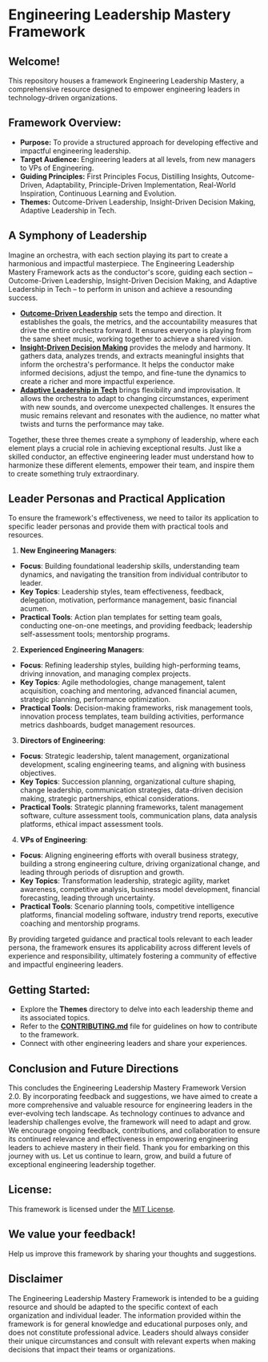# Engineering Leadership Mastery Framework

## Welcome!

This repository houses a framework Engineering Leadership Mastery, a comprehensive resource designed to empower engineering leaders in technology-driven organizations. 

## Framework Overview:

* **Purpose:** To provide a structured approach for developing effective and impactful engineering leadership.
* **Target Audience:** Engineering leaders at all levels, from new managers to VPs of Engineering.
* **Guiding Principles:** First Principles Focus, Distilling Insights, Outcome-Driven, Adaptability, Principle-Driven Implementation, Real-World Inspiration, Continuous Learning and Evolution.
* **Themes:** Outcome-Driven Leadership, Insight-Driven Decision Making, Adaptive Leadership in Tech.

## A Symphony of Leadership
Imagine an orchestra, with each section playing its part to create a harmonious and impactful masterpiece. The Engineering Leadership Mastery Framework acts as the conductor's score, guiding each section – Outcome-Driven Leadership, Insight-Driven Decision Making, and Adaptive Leadership in Tech – to perform in unison and achieve a resounding success.
* **[Outcome-Driven Leadership](./Outcome-Driven-Leadership/README.md)** sets the tempo and direction. It establishes the goals, the metrics, and the accountability measures that drive the entire orchestra forward. It ensures everyone is playing from the same sheet music, working together to achieve a shared vision.
* **[Insight-Driven Decision Making](./Insight-driven-decision-making/README.md)** provides the melody and harmony. It gathers data, analyzes trends, and extracts meaningful insights that inform the orchestra's performance. It helps the conductor make informed decisions, adjust the tempo, and fine-tune the dynamics to create a richer and more impactful experience.
* **[Adaptive Leadership in Tech](./adaptive-leadership-in-tech/README.md)** brings flexibility and improvisation. It allows the orchestra to adapt to changing circumstances, experiment with new sounds, and overcome unexpected challenges. It ensures the music remains relevant and resonates with the audience, no matter what twists and turns the performance may take.

Together, these three themes create a symphony of leadership, where each element plays a crucial role in achieving exceptional results.
Just like a skilled conductor, an effective engineering leader must understand how to harmonize these different elements, empower their team, and inspire them to create something truly extraordinary.

## Leader Personas and Practical Application
To ensure the framework's effectiveness, we need to tailor its application to specific leader personas and provide them with practical tools and resources.
1. **New Engineering Managers**:
* **Focus**: Building foundational leadership skills, understanding team dynamics, and navigating the transition from individual contributor to leader.
* **Key Topics**: Leadership styles, team effectiveness, feedback, delegation, motivation, performance management, basic financial acumen.
* **Practical Tools**: Action plan templates for setting team goals, conducting one-on-one meetings, and providing feedback; leadership self-assessment tools; mentorship programs.
2. **Experienced Engineering Managers**:
* **Focus**: Refining leadership styles, building high-performing teams, driving innovation, and managing complex projects.
* **Key Topics**: Agile methodologies, change management, talent acquisition, coaching and mentoring, advanced financial acumen, strategic planning, performance optimization.
* **Practical Tools**: Decision-making frameworks, risk management tools, innovation process templates, team building activities, performance metrics dashboards, budget management resources.
3. **Directors of Engineering**:
* **Focus**: Strategic leadership, talent management, organizational development, scaling engineering teams, and aligning with business objectives.
* **Key Topics**: Succession planning, organizational culture shaping, change leadership, communication strategies, data-driven decision making, strategic partnerships, ethical considerations.
* **Practical Tools**: Strategic planning frameworks, talent management software, culture assessment tools, communication plans, data analysis platforms, ethical impact assessment tools.
4. **VPs of Engineering**:
* **Focus**: Aligning engineering efforts with overall business strategy, building a strong engineering culture, driving organizational change, and leading through periods of disruption and growth.
* **Key Topics**: Transformation leadership, strategic agility, market awareness, competitive analysis, business model development, financial forecasting, leading through uncertainty.
* **Practical Tools**: Scenario planning tools, competitive intelligence platforms, financial modeling software, industry trend reports, executive coaching and mentorship programs.
  
By providing targeted guidance and practical tools relevant to each leader persona, the framework ensures its applicability across different levels of experience and responsibility, ultimately fostering a community of effective and impactful engineering leaders.

## Getting Started:

* Explore the **Themes** directory to delve into each leadership theme and its associated topics.
* Refer to the **[CONTRIBUTING.md](./CONTRIBUTING.md)** file for guidelines on how to contribute to the framework. 
* Connect with other engineering leaders and share your experiences.

## Conclusion and Future Directions
This concludes the Engineering Leadership Mastery Framework Version 2.0. By incorporating feedback and suggestions, we have aimed to create a more comprehensive and valuable resource for engineering leaders in the ever-evolving tech landscape. As technology continues to advance and leadership challenges evolve, the framework will need to adapt and grow. We encourage ongoing feedback, contributions, and collaboration to ensure its continued relevance and effectiveness in empowering engineering leaders to achieve mastery in their field.
Thank you for embarking on this journey with us. Let us continue to learn, grow, and build a future of exceptional engineering leadership together.

## License:

This framework is licensed under the [MIT License](./LICENSE).

## We value your feedback!

Help us improve this framework by sharing your thoughts and suggestions. 

## Disclaimer
The Engineering Leadership Mastery Framework is intended to be a guiding resource and should be adapted to the specific context of each organization and individual leader. The information provided within the framework is for general knowledge and educational purposes only, and does not constitute professional advice. Leaders should always consider their unique circumstances and consult with relevant experts when making decisions that impact their teams or organizations.
